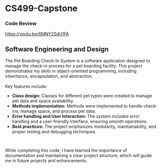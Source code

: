 # CS499-Capstone

### Code Review
https://youtu.be/6MNY2SdU1FA

## Software Engineering and Design
The Pet Boarding Check-In System is a software application designed to manage the check-in process for a pet boarding facility. This project demonstrates my skills in object-oriented programming, including inheritance, encapsulation, and abstraction. 
<br><br>
Key features include:
* **Class design:** Classes for different pet types were created to manage pet data and space availability.
* **Methods implementation:** Methods were implemented to handle check-ins, manage space, and process pet data.
* **Error handling and User Interaction:** The system includes error handling and a user-friendly interface, ensuring smooth operations.
* **Best practices:** The project emphasizes modularity, maintainability, and proper testing and debugging techniques.
<br>

While completing this code, I have learned the importance of documentation and maintaining a clear project structure, which will guide me in future projects and enhancements. 
